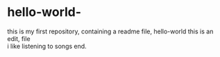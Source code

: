 # hello-world-
this is my first repository, containing a readme file, hello-world 
this is an edit, file\
i like listening to songs 
end. 
